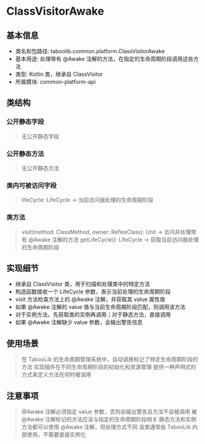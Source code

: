 # ClassVisitorAwake
## 基本信息 
- 类名和包路径: taboolib.common.platform.ClassVisitorAwake
- 基本用途: 处理带有 @Awake 注解的方法，在指定的生命周期阶段调用这些方法
- 类型: Kotlin 类，继承自 ClassVisitor
- 所属模块: common-platform-api

## 类结构 
### 公开静态字段 
> 无公开静态字段

### 公开静态方法 
> 无公开静态方法

### 类内可被访问字段 
> lifeCycle: LifeCycle -> 当前访问器处理的生命周期阶段

### 类方法
> visit(method: ClassMethod, owner: ReflexClass): Unit -> 访问并处理带有 @Awake 注解的方法
> getLifeCycle(): LifeCycle -> 获取当前访问器处理的生命周期阶段

## 实现细节
- 继承自 ClassVisitor 类，用于扫描和处理类中的特定方法
- 构造函数接收一个 LifeCycle 参数，表示当前处理的生命周期阶段
- visit 方法检查方法上的 @Awake 注解，并获取其 value 属性值
- 如果 @Awake 注解的 value 值与当前生命周期阶段匹配，则调用该方法
- 对于实例方法，先获取类的实例再调用；对于静态方法，直接调用
- 如果 @Awake 注解缺少 value 参数，会输出警告信息

## 使用场景 
> 在 TabooLib 的生命周期管理系统中，自动调用标记了特定生命周期阶段的方法
> 实现插件在不同生命周期阶段的初始化和资源管理
> 提供一种声明式的方式来定义方法在何时被调用

## 注意事项 
> @Awake 注解必须指定 value 参数，否则会输出警告且方法不会被调用
> 被 @Awake 注解标记的方法应该与指定的生命周期阶段相关
> 静态方法和实例方法都可以使用 @Awake 注解，但处理方式不同
> 该类通常由 TabooLib 内部使用，不需要直接实例化
